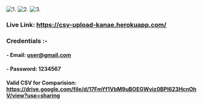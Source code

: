 ![1.](https://user-images.githubusercontent.com/64493268/129398197-78aa9859-6617-4983-afd8-b4d92edeb4a3.png)
![2.](https://user-images.githubusercontent.com/64493268/129398201-26934516-b0ba-46b7-ad74-58beef3d2154.png)
![3.](https://user-images.githubusercontent.com/64493268/129398205-0543a8e7-798d-4a20-b506-abf7698bbd76.png)
### Live Link: https://csv-upload-kanae.herokuapp.com/
### Credentials :- 
#### - Email: user@gmail.com
#### - Password: 1234567

#### Valid CSV for Comparision: https://drive.google.com/file/d/17FmYf1VbM9uBOEGWviz0BPl623HcnOhV/view?usp=sharing
